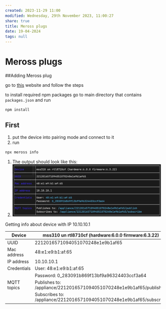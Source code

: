 ```yaml
---
created: 2023-11-29 11:00
modified: Wednesday, 29th November 2023, 11:00:27
share: true
title: Meross plugs
date: 19-04-2024
tags: null
---
```


# Meross plugs

\##Adding Meross plug

go to [this](https://github.com/bytespider/Meros) website and follow the steps

to install required npm packages go to main directory that contains `packages.json` and run

````bash
npm install
````

## First

1. put the device into pairing mode and connect to it
1. run 

````bash
npx meross info
````

1. The output should look like this:
1. ![meross_info_output.png](images/meross_info_output.png)

Getting info about device with IP 10.10.10.1

|Device|mss310 un rtl8710cf (hardware:6.0.0 firmware:6.3.22)|
|------|----------------------------------------------------|
|UUID|2212016571094051070248e1e9b1af65|
|Mac address|48:e1:e9:b1:af:65|
|IP address|10.10.10.1|
|Credentials|User: 48:e1:e9:b1:af:65|
||Password: 0_283091b869f13bf9a96324403ccf3a64|
|MQTT topics|Publishes to: /appliance/2212016571094051070248e1e9b1af65/publish|
||Subscribes to: /appliance/2212016571094051070248e1e9b1af65/subscribe|
